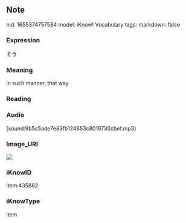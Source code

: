 ## Note
nid: 1655374757584
model: iKnow! Vocabulary
tags: 
markdown: false

### Expression
そう

### Meaning
in such manner, that way

### Reading


### Audio
[sound:9b5c5ade7e83fb124653c8019730cbef.mp3]

### Image_URI
<img src="f7ca9bae2a0063ddb46f39caa6be08e3.jpg">

### iKnowID
item:435882

### iKnowType
item
